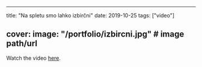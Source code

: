 
---
title: "Na spletu smo lahko izbirčni"
date: 2019-10-25
tags: ["video"]

cover:
  image: "/portfolio/izbircni.jpg" # image path/url
---

Watch the video [here](https://www.youtube.com/watch?v=QmfVtogBbZ0).


